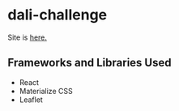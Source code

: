 # dali-challenge

Site is [here.](http://jdgonzalez-dali-challenge.surge.sh/)


## Frameworks and Libraries Used
* React
* Materialize CSS
* Leaflet

